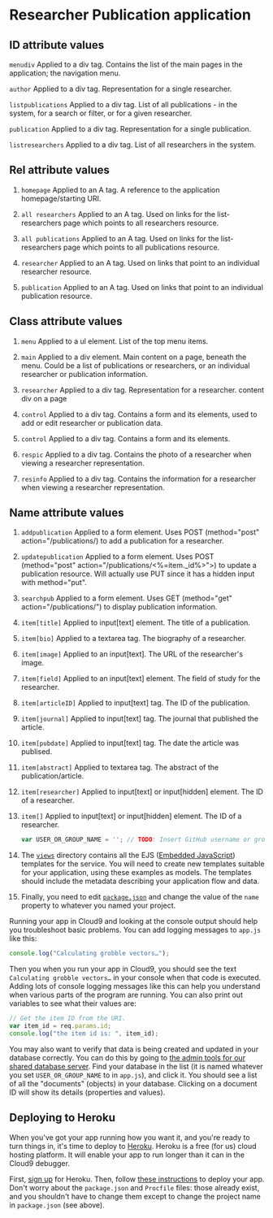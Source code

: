 # Researcher Publication application

## ID attribute values  

`menudiv` Applied to a div tag. Contains the list of the main pages in the application; the navigation menu.  

`author` Applied to a div tag. Representation for a single researcher. 

`listpublications` Applied to a div tag. List of all publications - in the system, for a search or filter, or for a given researcher. 

`publication` Applied to a div tag. Representation for a single publication. 

`listresearchers` Applied to a div tag. List of all researchers in the system.


## Rel attribute values  

1. `homepage` Applied to an A tag. A reference to the application homepage/starting URI.  

1. `all researchers` Applied to an A tag. Used on links for the list-researchers page which points to all researchers resource.

1. `all publications` Applied to an A tag. Used on links for the list-researchers page which points to all publications resource.

1. `researcher` Applied to an A tag. Used on links that point to an individual researcher resource.

1. `publication` Applied to an A tag. Used on links that point to an individual publication resource.



## Class attribute values

1. `menu` Applied to a ul element. List of the top menu items. 

1. `main` Applied to a div element. Main content on a page, beneath the menu. 
Could be a list of publications or researchers, or an individual researcher or publication information. 

1. `researcher` Applied to a div tag. Representation for a researcher. content div on a page  

1. `control` Applied to a div tag. Contains a form and its elements, used to add or edit researcher or publication data. 

1. `control` Applied to a div tag. Contains a form and its elements.

1. `respic` Applied to a div tag. Contains the photo of a researcher when viewing a researcher representation. 

1. `resinfo` Applied to a div tag. Contains the information for a researcher when viewing a researcher representation.

## Name attribute values

1. `addpublication` Applied to a form element. Uses POST (method="post" action="/publications/) to add a publication for a researcher. 

1. `updatepublication` Applied to a form element. Uses POST (method="post" action="/publications/<%=item._id%>">) to update a publication resource. 
Will actually use PUT since it has a hidden input with method="put".

1. `searchpub` Applied to a form element. Uses GET (method="get" action="/publications/") to display publication information.

1. `item[title]` Applied to input[text] element. The title of a publication. 

1. `item[bio]` Applied to a textarea tag. The biography of a researcher. 

1. `item[image]` Applied to an input[text]. The URL of the researcher's image.

1. `item[field]` Applied to an input[text] element. The field of study for the researcher.

1. `item[articleID]` Applied to input[text] tag. The ID of the publication.

1. `item[journal]` Applied to input[text] tag. The journal that published the article. 

1. `item[pubdate]` Applied to input[text] tag. The date the article was publised.

1. `item[abstract]` Applied to textarea tag. The abstract of the publication/article.

1. `item[researcher]` Applied to input[text] or input[hidden] element. The ID of a researcher. 

1. `item[]` Applied to input[text] or input[hidden] element. The ID of a researcher.


    ```javascript
    var USER_OR_GROUP_NAME = ''; // TODO: Insert GitHub username or group name.
    ```

1. The [`views`](https://github.com/sils-webinfo/election/tree/master/views) directory contains all the EJS ([Embedded JavaScript](http://embeddedjs.com/)) templates for the service. You will need to create new templates suitable for your application, using these examples as models. The templates should include the metadata describing your application flow and data.

1. Finally, you need to edit [`package.json`](https://github.com/sils-webinfo/election/blob/master/package.json) and change the value of the `name` property to whatever you named your project.



Running your app in Cloud9 and looking at the console output should help you troubleshoot basic problems. You can add logging messages to `app.js` like this:

```javascript
console.log("Calculating grobble vectors…");
```

Then you when you run your app in Cloud9, you should see the text `Calculating grobble vectors…` in your console when that code is executed. Adding lots of console logging messages like this can help you understand when various parts of the program are running. You can also print out variables to see what their values are:

```javascript
// Get the item ID from the URI.
var item_id = req.params.id;
console.log("the item id is: ", item_id);
```

You may also want to verify that data is being created and updated in your database correctly. You can do this by going to [the admin tools for our shared database server](http://sils-webinfo.iriscouch.com/_utils/). Find your database in the list (it is named whatever you set `USER_OR_GROUP_NAME` to in `app.js`), and click it. You should see a list of all the "documents" (objects) in your database. Clicking on a document ID will show its details (properties and values).

## Deploying to Heroku

When you've got your app running how you want it, and you're ready to turn things in, it's time to deploy to [Heroku](http://www.heroku.com/). Heroku is a free (for us) cloud hosting platform. It will enable your app to run longer than it can in the Cloud9 debugger.

First, [sign up](https://api.heroku.com/signup) for Heroku. Then, follow [these instructions](http://support.cloud9ide.com/entries/20710298-deploy-your-application-to-heroku) to deploy your app. Don't worry about the `package.json` and `Procfile` files: those already exist, and you shouldn't have to change them except to change the project name in `package.json` (see above).


